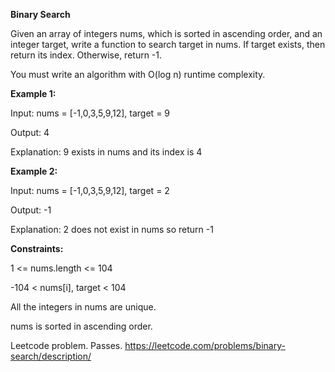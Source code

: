 **Binary Search**

Given an array of integers nums, which is sorted in ascending order, 
and an integer target, write a function to search target in nums. 
If target exists, then return its index. 
Otherwise, return -1.

You must write an algorithm with O(log n) runtime complexity.

 

**Example 1:**

Input: nums = [-1,0,3,5,9,12], target = 9

Output: 4


Explanation: 9 exists in nums and its index is 4




**Example 2:**

Input: nums = [-1,0,3,5,9,12], target = 2

Output: -1


Explanation: 2 does not exist in nums so return -1
 



**Constraints:**

1 <= nums.length <= 104


-104 < nums[i], target < 104


All the integers in nums are unique.


nums is sorted in ascending order.

Leetcode problem. Passes.
https://leetcode.com/problems/binary-search/description/
